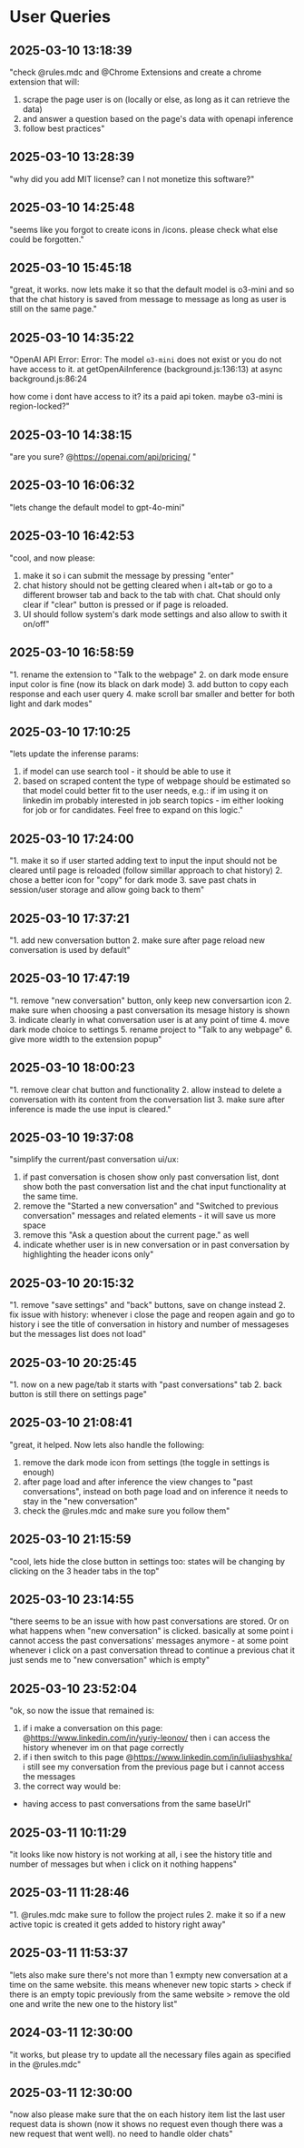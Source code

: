 # User Queries
<!-- User queries to be updated on every query. -->

<!-- 
Example query format for future reference:
## YYYY-MM-DD HH:MM:SS
"This is an example of a user query. It shows how queries should be formatted in this document, with a timestamp header and the query text in quotes."
-->

## 2025-03-10 13:18:39
"check @rules.mdc  and @Chrome Extensions and create a chrome extension that will:
1. scrape the page user is on (locally or else, as long as it can retrieve the data)
2. and answer a question based on the page's data with openapi inference
3. follow best practices"

## 2025-03-10 13:28:39
"why did you add MIT license? can I not monetize this software?"

## 2025-03-10 14:25:48
"seems like you forgot to create icons in /icons. please check what else could be forgotten."

## 2025-03-10 15:45:18
"great, it works. now lets make it so that the default model is o3-mini and so that the chat history is saved from message to message as long as user is still on the same page."

## 2025-03-10 14:35:22
"OpenAI API Error: Error: The model `o3-mini` does not exist or you do not have access to it.
    at getOpenAiInference (background.js:136:13)
    at async background.js:86:24

how come i dont have access to it? its a paid api token. maybe o3-mini is region-locked?"

## 2025-03-10 14:38:15
"are you sure? @https://openai.com/api/pricing/ "

## 2025-03-10 16:06:32
"lets change the default model to gpt-4o-mini"

## 2025-03-10 16:42:53
"cool, and now please:
1. make it so i can submit the message by pressing "enter"
2. chat history should not be getting cleared when i alt+tab or go to a different browser tab and back to the tab with chat. Chat should only clear if "clear" button is pressed or if page is reloaded. 
3. UI should follow system's dark mode settings and also allow to swith it on/off"

## 2025-03-10 16:58:59
"1. rename the extension to "Talk to the webpage"
2. on dark mode ensure input color is fine (now its black on dark mode)
3. add button to copy each response and each user query
4. make scroll bar smaller and better for both light and dark modes"

## 2025-03-10 17:10:25
"lets update the inferense params:
1. if model can use search tool - it should be able to use it
2. based on scraped content the type of webpage should be estimated so that model could better fit to the user needs, e.g.: if im using it on linkedin im probably interested in job search topics - im either looking for job or for candidates. Feel free to expand on this logic."

## 2025-03-10 17:24:00
"1. make it so if user started adding text to input the input should not be cleared until page is reloaded (follow simillar approach to chat history)
2. chose a better icon for "copy" for dark mode
3. save past chats in session/user storage and allow going back to them"

## 2025-03-10 17:37:21
"1. add new conversation button
2. make sure after page reload new conversation is used by default"

## 2025-03-10 17:47:19
"1. remove "new conversation" button, only keep new conversartion icon
2. make sure when choosing a past conversation its mesage history is shown
3. indicate clearly in what conversation user is at any point of time
4. move dark mode choice to settings
5. rename project to "Talk to any webpage"
6. give more width to the extension popup"

## 2025-03-10 18:00:23
"1. remove clear chat button and functionality
2. allow instead to delete a conversation with its content from the conversation list
3. make sure after inference is made the use input is cleared."

## 2025-03-10 19:37:08
"simplify the current/past conversation ui/ux:
1. if past conversation is chosen show only past conversation list, dont show both the past conversation list and the chat input functionality at the same time.
2. remove the "Started a new conversation" and "Switched to previous conversation" messages and related elements - it will save us more space
3. remove this "Ask a question about the current page." as well
4. indicate whether user is in new conversation or in past conversation by highlighting the header icons only"

## 2025-03-10 20:15:32
"1. remove "save settings" and "back" buttons, save on change instead
2. fix issue with history: whenever i close the page and reopen again and go to history i see the title of conversation in history and number of messageses but the messages list does not load"

## 2025-03-10 20:25:45
"1. now on a new page/tab it starts with "past conversations" tab
2. back button is still there on settings page"

## 2025-03-10 21:08:41
"great, it helped. Now lets also handle the following:
1. remove the dark mode icon from settings (the toggle in settings is enough)
2. after page load and after inference the view changes to "past conversations", instead on both page load and on inference it needs to stay in the "new conversation"
3. check the @rules.mdc and make sure you follow them"

## 2025-03-10 21:15:59
"cool, lets hide the close button in settings too: states will be changing by clicking on the 3 header tabs in the top"

## 2025-03-10 23:14:55
"there seems to be an issue with how past conversations are stored. Or on what happens when "new conversation" is clicked. basically at some point i cannot access the past conversations' messages anymore - at some point whenever i click on a past conversation thread to continue a previous chat it just sends me to "new conversation" which is empty"

## 2025-03-10 23:52:04
"ok, so now the issue that remained is:
1. if i make a conversation on this page: @https://www.linkedin.com/in/yuriy-leonov/  then i can access the history whenever im on that page correctly
2. if i then switch to this page @https://www.linkedin.com/in/iuliiashyshka/ i still see my conversation from the previous page but i cannot access the messages
3. the correct way would be:
- having access to past conversations from the same baseUrl"

## 2025-03-11 10:11:29
"it looks like now history is not working at all, i see the history title and number of messages but when i click on it nothing happens"

## 2025-03-11 11:28:46
"1. @rules.mdc  make sure to follow the project rules
2. make it so if a new active topic is created it gets added to history right away"

## 2025-03-11 11:53:37
"lets also make sure there's not more than 1 exmpty new conversation at a time on the same website. this means whenever new topic starts > check if there is an empty topic previously from the same website > remove the old one and write the new one to the history list"

## 2024-03-11 12:30:00
"it works, but please try to update all the necessary files again as specified in the @rules.mdc"

## 2025-03-11 12:30:00
"now also please make sure that the on each history item list the last user request data is shown (now it shows no request even though there was a new request that went well). no need to handle older chats"